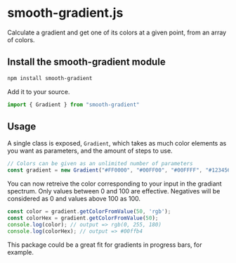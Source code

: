 
smooth-gradient.js
========================

Calculate a gradient and get one of its colors at a given point, from an array of colors.

Install the smooth-gradient module
---------------------------------

```bash
npm install smooth-gradient
```

Add it to your source.

```javascript
import { Gradient } from "smooth-gradient"
```

Usage
--------------------

A single class is exposed, `Gradient`, which takes as much color elements as you want as parameters, and the amount of steps to use.

```javascript
// Colors can be given as an unlimited number of parameters
const gradient = new Gradient("#FF0000", "#00FF00", "#00FFFF", "#123456");
```

You can now retreive the color corresponding to your input in the gradiant spectrum.
Only values between 0 and 100 are effective. Negatives will be considered as 0 and values above 100 as 100.

```javascript
const color = gradient.getColorFromValue(50, 'rgb');
const colorHex = gradient.getColorFromValue(50);
console.log(color); // output => rgb(0, 255, 180)
console.log(colorHex); // output => #00ffb4
```

This package could be a great fit for gradients in progress bars, for example.
